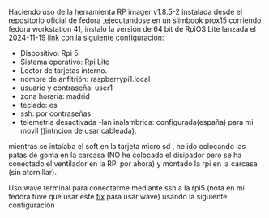 
 Haciendo uso de la herramienta RP imager v1.8.5-2 instalada desde el repositorio oficial de fedora ,ejecutandose en un slimbook prox15 corriendo fedora workstation 41, instalo la versión de 64 bit de RpiOS Lite lanzada el 2024-11-19 [link](https://downloads.raspberrypi.com/raspios_lite_arm64/images/raspios_lite_arm64-2024-11-19/) con la siguiente configuración:
 - Dispositivo: Rpi 5.
 - Sistema operativo: Rpi Lite
 - Lector de tarjetas interno.
- nombre de anfitrión: raspberrypi1.local
- usuario y contraseña: user1
-  zona horaria: madrid
- teclado: es 
- ssh: por contraseñas
- telemetria desactivada
-lan inalambrica: configurada(españa) para mi movil ()intnción de usar cableada).


mientras se intalaba el soft en la tarjeta micro sd , he ido colocando las patas de goma en la carcasa (NO he colocado el disipador pero se ha conectado el ventilador en la RPi por ahora) y montado la rpi en la carcasa (sin atornillar).

 Uso wave terminal para conectarme mediante ssh a la rpi5 (nota en mi fedora tuve que usar este [fix](https://github.com/wavetermdev/waveterm/issues/654#issuecomment-2113017898) para usar wave)
usando la siguiente configuración




